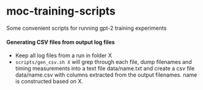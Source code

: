# moc-training-scripts
Some convenient scripts for running gpt-2 training experiments

#### Generating CSV files from output log files
* Keep all log files from a run in folder X
* `scripts/gen_csv.sh X` will grep through each file, dump filenames and timing measurements into a text file data/name.txt and create a csv file data/name.csv with columns extracted from the output filenames. name is constructed based on X. 
